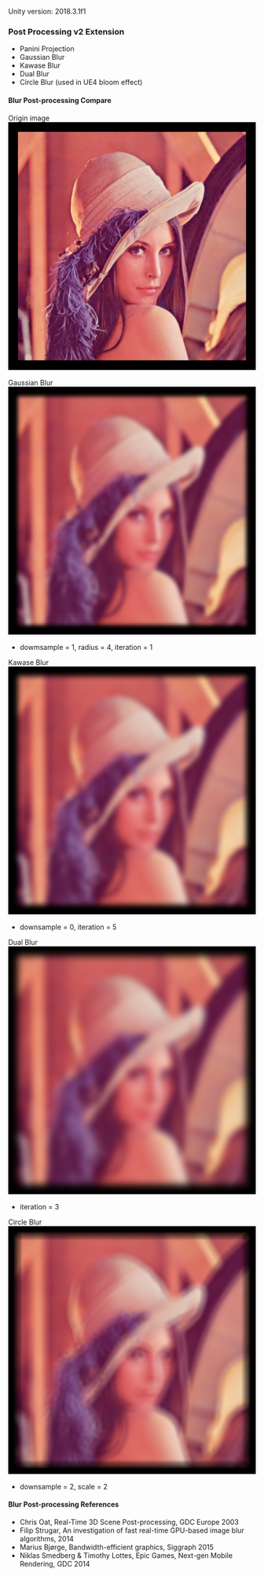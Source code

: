 Unity version: 2018.3.1f1

### Post Processing v2 Extension
* Panini Projection
* Gaussian Blur
* Kawase Blur
* Dual Blur
* Circle Blur (used in UE4 bloom effect)

#### Blur Post-processing Compare
Origin image
![origin](https://github.com/douduck08/Unity-PostProcessing/blob/master/images/origin.png)

Gaussian Blur
![origin](https://github.com/douduck08/Unity-PostProcessing/blob/master/images/gaussian_blur.png)
* dowmsample = 1, radius = 4, iteration = 1

Kawase Blur
![origin](https://github.com/douduck08/Unity-PostProcessing/blob/master/images/kawase_blur.png)
* downsample = 0, iteration = 5

Dual Blur
![origin](https://github.com/douduck08/Unity-PostProcessing/blob/master/images/dual_blur.png)
* iteration = 3

Circle Blur
![origin](https://github.com/douduck08/Unity-PostProcessing/blob/master/images/circle_blur.png)
* downsample = 2, scale = 2

#### Blur Post-processing References
* Chris Oat, Real-Time 3D Scene Post-processing, GDC Europe 2003
* Filip Strugar, An investigation of fast real-time GPU-based image blur algorithms, 2014
* Marius Bjørge, Bandwidth-efficient graphics, Siggraph 2015
* Niklas Smedberg & Timothy Lottes, Epic Games, Next-gen Mobile Rendering, GDC 2014